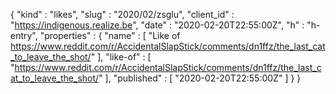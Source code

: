 {
  "kind" : "likes",
  "slug" : "2020/02/zsglu",
  "client_id" : "https://indigenous.realize.be",
  "date" : "2020-02-20T22:55:00Z",
  "h" : "h-entry",
  "properties" : {
    "name" : [ "Like of https://www.reddit.com/r/AccidentalSlapStick/comments/dn1ffz/the_last_cat_to_leave_the_shot/" ],
    "like-of" : [ "https://www.reddit.com/r/AccidentalSlapStick/comments/dn1ffz/the_last_cat_to_leave_the_shot/" ],
    "published" : [ "2020-02-20T22:55:00Z" ]
  }
}

